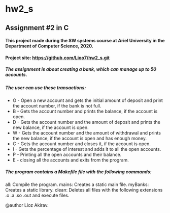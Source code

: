 # hw2_s
## Assignment #2 in C

#### This project made during the SW systems course at Ariel University in the Department of Computer Science, 2020. 
#### Project site: https://github.com/Lioo7/hw2_s.git



##### The assignment is about creating a bank, which can manage up to 50 accounts.
##### The user can use these transactions:

* O - Open a new account and gets the initial amount of deposit and print the account number, if the bank is not full.
* B - Gets the account number and prints the balance, if the account is open. 
* D - Gets the account number and the amount of deposit and prints the new balance, if the account is open.
* W - Gets the account number and the amount of withdrawal and prints the new balance, if the account is open and has enough money.
* C - Gets the account number and closes it, if the account is open.
* I - Gets the percentage of interest and adds it to all the open accounts.
* P - Printing all the open accounts and their balance.
* E - closing all the accounts and exits from the program.


##### The program contains a Makefile file with the following commands:

all: Compile the program.
mains: Creates a static main file.
myBanks: Creates a static library.
clean: Deletes all files with the following extensions .o .a .so .out and execute files.


@author Lioz Akirav.
